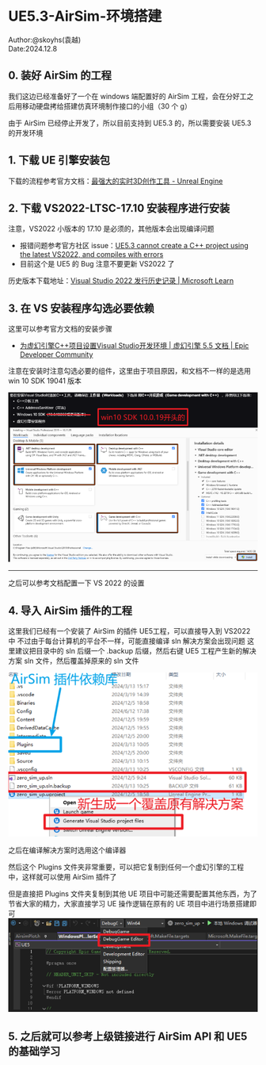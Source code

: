 
# UE5.3-AirSim-环境搭建

Author:@skoyhs(袁越)  
Date:2024.12.8

## 0. 装好 AirSim 的工程

我们这边已经准备好了一个在 windows 端配置好的 AirSim 工程，会在分好工之后用移动硬盘拷给搭建仿真环境制作接口的小组（30 个 g）

由于 AirSim 已经停止开发了，所以目前支持到 UE5.3 的，所以需要安装 UE5.3 的开发环境

## 1. 下载 UE 引擎安装包


下载的流程参考官方文档：[最强大的实时3D创作工具 - Unreal Engine](https://www.unrealengine.com/zh-CN/download)

## 2. 下载 VS2022-LTSC-17.10 安装程序进行安装

注意，VS2022 小版本的 17.10 是必须的，其他版本会出现编译问题
- 报错问题参考官方社区 issue：[UE5.3 cannot create a C++ project using the latest VS2022, and compiles with errors](https://forums.unrealengine.com/t/ue5-3-cannot-create-a-c-project-using-the-latest-vs2022-and-compiles-with-errors/1880238)
- 目前这个是 UE5 的 Bug 注意不要更新 VS2022 了


历史版本下载地址：[Visual Studio 2022 发行历史记录 | Microsoft Learn](https://learn.microsoft.com/zh-cn/visualstudio/releases/2022/release-history)

## 3. 在 VS 安装程序勾选必要依赖


这里可以参考官方文档的安装步骤
- [为虚幻引擎C++项目设置Visual Studio开发环境 | 虚幻引擎 5.5 文档 | Epic Developer Community](https://dev.epicgames.com/documentation/zh-cn/unreal-engine/setting-up-visual-studio-development-environment-for-cplusplus-projects-in-unreal-engine)

注意在安装时注意勾选必要的组件，这里由于项目原因，和文档不一样的是选用 win 10 SDK 19041 版本

![](./assets-of-UE5.3-AirSim-Environment/image-3.png)

****

之后可以参考文档配置一下 VS 2022 的设置

## 4. 导入 AirSim 插件的工程

这里我们已经有一个安装了 AirSim 的插件 UE5工程，可以直接导入到 VS2022 中
不过由于每台计算机的平台不一样，可能直接编译 sln 解决方案会出现问题
这里建议把目录中的 sln 后缀一个 .backup 后缀，然后右键 UE5 工程产生新的解决方案 sln
文件，然后覆盖掉原来的 sln 文件

![](./assets-of-UE5.3-AirSim-Environment/image-2.png)

之后在编译解决方案时选用这个编译器


然后这个 Plugins 文件夹非常重要，可以把它复制到任何一个虚幻引擎的工程中，这样就可以使用 AirSim 插件了

但是直接把 Plugins 文件夹复制到其他 UE 项目中可能还需要配置其他东西，为了节省大家的精力，大家直接学习 UE 操作逻辑在原有的 UE 项目中进行场景搭建即可
![](./assets-of-UE5.3-AirSim-Environment/image-1.png)
## 5. 之后就可以参考上级链接进行 AirSim API 和 UE5 的基础学习


